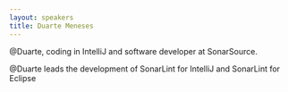 ```yaml
---
layout: speakers
title: Duarte Meneses
---
```

@Duarte, coding in IntelliJ and software developer at SonarSource.

@Duarte leads the development of SonarLint for IntelliJ and SonarLint for Eclipse
